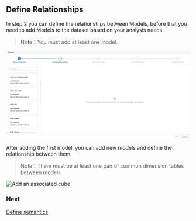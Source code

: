 ## Define Relationships

In step 2 you can define the relationships between Models, before that you need to add Models to the dataset based on your analysis needs.

> Note：You must add at least one model. 

![Add the basic model](images/relationship/add_first_model.en.gif)

After adding the first model, you can add new models and define the relationship between them.

> Note：There must be at least one pair of common dimension tables between models

![Add an associated cube](images/relationship/add_second_model.en.gif)

### Next

[Define semantics](s3_semantic.en.md)